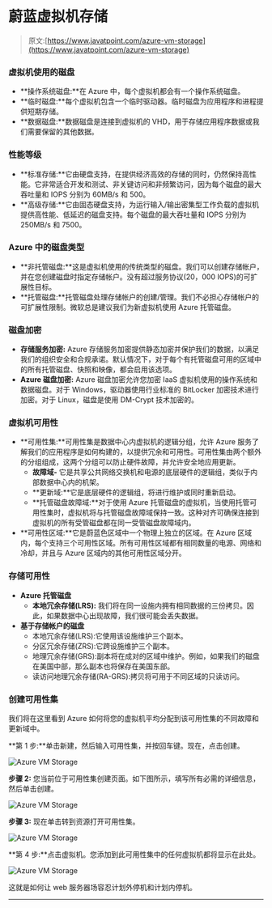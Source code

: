 # 蔚蓝虚拟机存储

> 原文:[https://www.javatpoint.com/azure-vm-storage](https://www.javatpoint.com/azure-vm-storage)

### 虚拟机使用的磁盘

*   **操作系统磁盘:**在 Azure 中，每个虚拟机都会有一个操作系统磁盘。
*   **临时磁盘:**每个虚拟机包含一个临时驱动器。临时磁盘为应用程序和进程提供短期存储。
*   **数据磁盘:**数据磁盘是连接到虚拟机的 VHD，用于存储应用程序数据或我们需要保留的其他数据。

### 性能等级

*   **标准存储:**它由硬盘支持，在提供经济高效的存储的同时，仍然保持高性能。它非常适合开发和测试、非关键访问和非频繁访问，因为每个磁盘的最大吞吐量和 IOPS 分别为 60MB/s 和 500。
*   **高级存储:**它由固态硬盘支持，为运行输入/输出密集型工作负载的虚拟机提供高性能、低延迟的磁盘支持。每个磁盘的最大吞吐量和 IOPS 分别为 250MB/s 和 7500。

### Azure 中的磁盘类型

*   **非托管磁盘:**这是虚拟机使用的传统类型的磁盘。我们可以创建存储帐户，并在您创建磁盘时指定存储帐户。没有超过服务协议(20，000 IOPS)的可扩展性目标。
*   **托管磁盘:**托管磁盘处理存储帐户的创建/管理。我们不必担心存储帐户的可扩展性限制。微软总是建议我们为新虚拟机使用 Azure 托管磁盘。

### 磁盘加密

*   **存储服务加密:** Azure 存储服务加密提供静态加密并保护我们的数据，以满足我们的组织安全和合规承诺。默认情况下，对于每个有托管磁盘可用的区域中的所有托管磁盘、快照和映像，都会启用该选项。
*   **Azure 磁盘加密:** Azure 磁盘加密允许您加密 IaaS 虚拟机使用的操作系统和数据磁盘。对于 Windows，驱动器使用行业标准的 BitLocker 加密技术进行加密。对于 Linux，磁盘是使用 DM-Crypt 技术加密的。

### 虚拟机可用性

*   **可用性集:**可用性集是数据中心内虚拟机的逻辑分组，允许 Azure 服务了解我们的应用程序是如何构建的，以提供冗余和可用性。可用性集由两个额外的分组组成，这两个分组可以防止硬件故障，并允许安全地应用更新。
    *   **故障域-** 它是共享公共网络交换机和电源的底层硬件的逻辑组，类似于内部数据中心内的机架。
    *   **更新域:**它是底层硬件的逻辑组，将进行维护或同时重新启动。
    *   **托管磁盘故障域:**对于使用 Azure 托管磁盘的虚拟机，当使用托管可用性集时，虚拟机将与托管磁盘故障域保持一致。这种对齐可确保连接到虚拟机的所有受管磁盘都在同一受管磁盘故障域内。
*   **可用性区域:**它是蔚蓝色区域中一个物理上独立的区域。在 Azure 区域内，每个支持三个可用性区域。所有可用性区域都有相同数量的电源、网络和冷却，并且与 Azure 区域内的其他可用性区域分开。

### 存储可用性

*   **Azure 托管磁盘**
    *   **本地冗余存储(LRS):** 我们将在同一设施内拥有相同数据的三份拷贝。因此，如果数据中心出现故障，我们很可能会丢失数据。
*   **基于存储帐户的磁盘**
    *   本地冗余存储(LRS):它使用该设施维护三个副本。
    *   分区冗余存储(ZRS):它跨设施维护三个副本。
    *   地理冗余存储(GRS):副本将在成对的区域中维护。例如，如果我们的磁盘在美国中部，那么副本也将保存在美国东部。
    *   读访问地理冗余存储(RA-GRS):拷贝将可用于不同区域的只读访问。

### 创建可用性集

我们将在这里看到 Azure 如何将您的虚拟机平均分配到该可用性集的不同故障和更新域中。

**第 1 步:**单击新建，然后输入可用性集，并按回车键。现在，点击创建。

![Azure VM Storage](../Images/631315855d77e03ebaff04469e202d36.png)

**步骤 2:** 您当前位于可用性集创建页面。如下图所示，填写所有必需的详细信息，然后单击创建。

![Azure VM Storage](../Images/252a502b22d6dc9d96b59ed1d11334de.png)

**步骤 3:** 现在单击转到资源打开可用性集。

![Azure VM Storage](../Images/383cfe159ced33f678729eab958f8f0c.png)

**第 4 步:**点击虚拟机。您添加到此可用性集中的任何虚拟机都将显示在此处。

![Azure VM Storage](../Images/e46b99654cf8ac446a7b45045ecbc008.png)

这就是如何让 web 服务器场容忍计划外停机和计划内停机。

* * *
